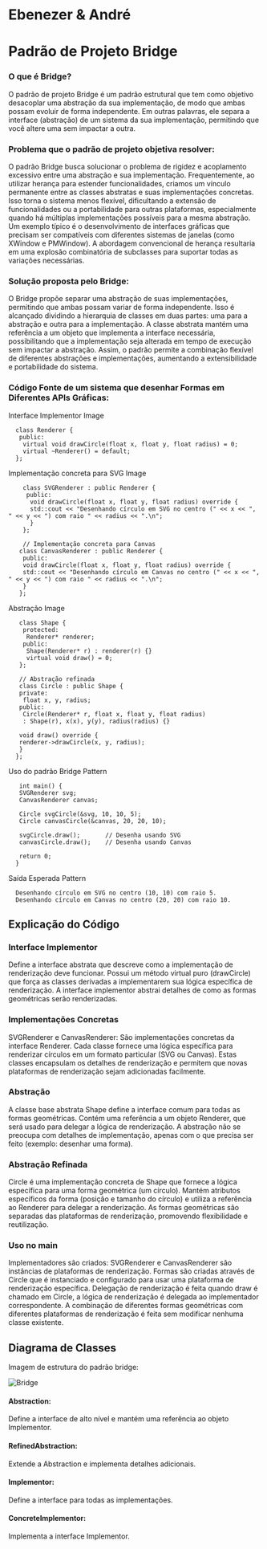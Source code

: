 # Ebenezer & André
# Padrão de Projeto Bridge
### O que é Bridge?
O padrão de projeto Bridge é um padrão estrutural que tem como objetivo desacoplar uma abstração da sua implementação, de modo que ambas possam evoluir de forma independente. Em outras palavras, ele separa a interface (abstração) de um sistema da sua implementação, permitindo que você altere uma sem impactar a outra.
### Problema que o padrão de projeto objetiva resolver:
O padrão Bridge busca solucionar o problema de rigidez e acoplamento excessivo entre uma abstração e sua implementação. Frequentemente, ao utilizar herança para estender funcionalidades, criamos um vínculo permanente entre as classes abstratas e suas implementações concretas. Isso torna o sistema menos flexível, dificultando a extensão de funcionalidades ou a portabilidade para outras plataformas, especialmente quando há múltiplas implementações possíveis para a mesma abstração. Um exemplo típico é o desenvolvimento de interfaces gráficas que precisam ser compatíveis com diferentes sistemas de janelas (como XWindow e PMWindow). A abordagem convencional de herança resultaria em uma explosão combinatória de subclasses para suportar todas as variações necessárias.
### Solução proposta pelo Bridge:
O Bridge propõe separar uma abstração de suas implementações, permitindo que ambas possam variar de forma independente. Isso é alcançado dividindo a hierarquia de classes em duas partes: uma para a abstração e outra para a implementação. A classe abstrata mantém uma referência a um objeto que implementa a interface necessária, possibilitando que a implementação seja alterada em tempo de execução sem impactar a abstração. Assim, o padrão permite a combinação flexível de diferentes abstrações e implementações, aumentando a extensibilidade e portabilidade do sistema.
### Código Fonte de um sistema que desenhar Formas em Diferentes APIs Gráficas:
Interface Implementor Image

      class Renderer {
       public:
        virtual void drawCircle(float x, float y, float radius) = 0;
        virtual ~Renderer() = default;
      };
 Implementação concreta para SVG Image

        class SVGRenderer : public Renderer {
         public:
          void drawCircle(float x, float y, float radius) override {
          std::cout << "Desenhando círculo em SVG no centro (" << x << ", " << y << ") com raio " << radius << ".\n";
          }
        };

        // Implementação concreta para Canvas
       class CanvasRenderer : public Renderer {
        public:
        void drawCircle(float x, float y, float radius) override {
        std::cout << "Desenhando círculo em Canvas no centro (" << x << ", " << y << ") com raio " << radius << ".\n";
        }
       };
Abstração Image


       class Shape {
        protected:
         Renderer* renderer;
        public:
         Shape(Renderer* r) : renderer(r) {}
         virtual void draw() = 0;
       };

       // Abstração refinada
       class Circle : public Shape {
       private:
        float x, y, radius;
       public:
        Circle(Renderer* r, float x, float y, float radius) 
        : Shape(r), x(x), y(y), radius(radius) {}
    
       void draw() override {
       renderer->drawCircle(x, y, radius);
       }
      };
Uso do padrão Bridge Pattern


       int main() {
       SVGRenderer svg;
       CanvasRenderer canvas;
    
       Circle svgCircle(&svg, 10, 10, 5);
       Circle canvasCircle(&canvas, 20, 20, 10);
    
       svgCircle.draw();       // Desenha usando SVG
       canvasCircle.draw();    // Desenha usando Canvas
    
       return 0;
      }
Saída Esperada Pattern

      Desenhando círculo em SVG no centro (10, 10) com raio 5.
      Desenhando círculo em Canvas no centro (20, 20) com raio 10.

## Explicação do Código
### Interface Implementor
Define a interface abstrata que descreve como a implementação de renderização deve funcionar.
Possui um método virtual puro (drawCircle) que força as classes derivadas a implementarem sua lógica específica de renderização. A interface implementor abstrai detalhes de como as formas geométricas serão renderizadas.
### Implementações Concretas
SVGRenderer e CanvasRenderer: São implementações concretas da interface Renderer. Cada classe fornece uma lógica específica para renderizar círculos em um formato particular (SVG ou Canvas). Estas classes encapsulam os detalhes de renderização e permitem que novas plataformas de renderização sejam adicionadas facilmente.
### Abstração
A classe base abstrata Shape define a interface comum para todas as formas geométricas.
Contém uma referência a um objeto Renderer, que será usado para delegar a lógica de renderização. A abstração não se preocupa com detalhes de implementação, apenas com o que precisa ser feito (exemplo: desenhar uma forma).
### Abstração Refinada
Circle é uma implementação concreta de Shape que fornece a lógica específica para uma forma geométrica (um círculo).
Mantém atributos específicos da forma (posição e tamanho do círculo) e utiliza a referência ao Renderer para delegar a renderização. As formas geométricas são separadas das plataformas de renderização, promovendo flexibilidade e reutilização.
###  Uso no main
Implementadores são criados: SVGRenderer e CanvasRenderer são instâncias de plataformas de renderização.
Formas são criadas através de Circle que é instanciado e configurado para usar uma plataforma de renderização específica.
Delegação de renderização é feita quando draw é chamado em Circle, a lógica de renderização é delegada ao implementador correspondente. A combinação de diferentes formas geométricas com diferentes plataformas de renderização é feita sem modificar nenhuma classe existente.

## Diagrama de Classes
Imagem de estrutura do padrão bridge:

![Bridge](https://github.com/user-attachments/assets/0595fb50-758d-48bf-b28e-130eca8ed8ad)

#### Abstraction: 
Define a interface de alto nível e mantém uma referência ao objeto Implementor.
#### RefinedAbstraction: 
Extende a Abstraction e implementa detalhes adicionais.
#### Implementor: 
Define a interface para todas as implementações.
#### ConcreteImplementor: 
Implementa a interface Implementor.
